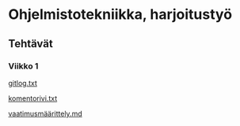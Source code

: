 # Ohjelmistotekniikka, harjoitustyö

## Tehtävät

### Viikko 1

[gitlog.txt](https://github.com/ankkalampi/ot-harjoitustyo/blob/master/laskarit/viikko1/gitlog.txt)

[komentorivi.txt](https://github.com/ankkalampi/ot-harjoitustyo/blob/master/laskarit/viikko1/komentorivi.txt)

[vaatimusmäärittely.md](https://github.com/ankkalampi/ot-harjoitustyo/blob/master/dokumentaatio/vaatimusmaarittely.md)
